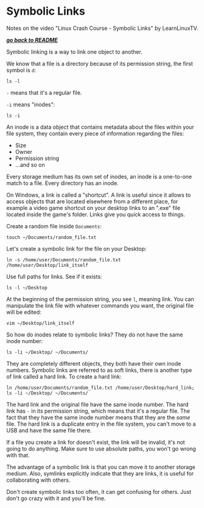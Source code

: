 # Symbolic Links

Notes on the video "Linux Crash Course - Symbolic Links" by LearnLinuxTV.

[***go back to README***](/README.md)  

Symbolic linking is a way to link one object to another.

We know that a file is a directory because of its permission string, the first
symbol is `d`:

    ls -l

`-` means that it's a regular file.

`-i` means "inodes":

    ls -i

An inode is a data object that contains metadata about the files within your
file system, they contain every piece of information regarding the files:
- Size
- Owner
- Permission string
- ...and so on

Every storage medium has its own set of inodes, an inode is a one-to-one match
to a file. Every directory has an inode.

On Windows, a link is called a "shortcut". A link is useful since it allows to
access objects that are located elsewhere from a different place, for example a
video game shortcut on your desktop links to an ".exe" file located inside the
game's folder. Links give you quick access to things.

Create a random file inside `Documents`:

    touch ~/Documents/random_file.txt

Let's create a symbolic link for the file on your Desktop:

    ln -s /home/user/Documents/random_file.txt /home/user/Desktop/link_itself

Use full paths for links. See if it exists:

    ls -l ~/Desktop

At the beginning of the permission string, you see `l`, meaning link. You can
manipulate the link file with whatever commands you want, the original file
will be edited:

    vim ~/Desktop/link_itself

So how do inodes relate to symbolic links? They do not have the same inode
number:

    ls -li ~/Desktop/ ~/Documents/

They are completely different objects, they both have their own inode numbers.
Symbolic links are referred to as soft links, there is another type of link
called a hard link. To create a hard link:

    ln /home/user/Documents/random_file.txt /home/user/Desktop/hard_link;
    ls -li ~/Desktop/ ~/Documents/


The hard link and the original file have the same inode number. The hard link
has `-` in its permission string, which means that it's a regular file. The
fact that they have the same inode number means that they are the *same* file.
The hard link is a duplicate entry in the file system, you can't move to a USB
and have the same file there. 

If a file you create a link for doesn't exist, the link will be invalid, it's
not going to do anything. Make sure to use absolute paths, you won't go wrong
with that.

The advantage of a symbolic link is that you can move it to another storage
medium. Also, symlinks explicitly indicate that they are links, it is useful
for collaborating with others.

Don't create symbolic links too often, it can get confusing for others. Just 
don't go crazy with it and you'll be fine.
